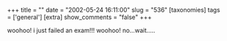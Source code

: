 +++
title = ""
date = "2002-05-24 16:11:00"
slug = "536"
[taxonomies]
tags = ['general']
[extra]
show_comments = "false"
+++

woohoo! i just failed an exam!!! woohoo! no…wait…..
